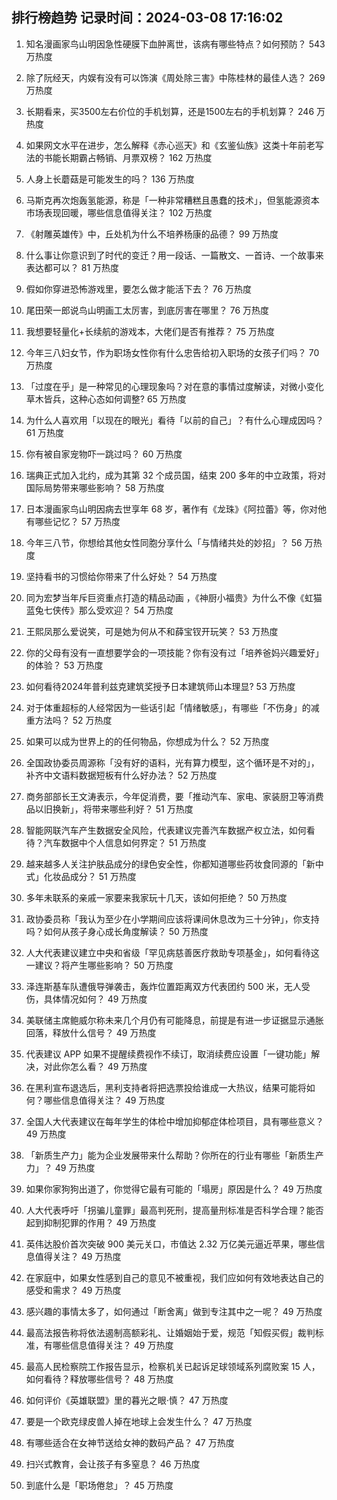 
## 排行榜趋势 记录时间：2024-03-08 17:16:02
  
  1. 知名漫画家鸟山明因急性硬膜下血肿离世，该病有哪些特点？如何预防？ 543 万热度
    
  2. 除了阮经天，内娱有没有可以饰演《周处除三害》中陈桂林的最佳人选？ 269 万热度
    
  3. 长期看来，买3500左右价位的手机划算，还是1500左右的手机划算？ 246 万热度
    
  4. 如果网文水平在进步，怎么解释《赤心巡天》和《玄鉴仙族》这类十年前老写法的书能长期霸占畅销、月票双榜？ 162 万热度
    
  5. 人身上长蘑菇是可能发生的吗？ 136 万热度
    
  6. 马斯克再次炮轰氢能源，称是「一种非常糟糕且愚蠢的技术」，但氢能源资本市场表现回暖，哪些信息值得关注？ 102 万热度
    
  7. 《射雕英雄传》中，丘处机为什么不培养杨康的品德？ 99 万热度
    
  8. 什么事让你意识到了时代的变迁？用一段话、一篇散文、一首诗、一个故事来表达都可以？ 81 万热度
    
  9. 假如你穿进恐怖游戏里，要怎么做才能活下去？ 76 万热度
    
  10. 尾田荣一郎说鸟山明画工太厉害，到底厉害在哪里？ 76 万热度
    
  11. 我想要轻量化+长续航的游戏本，大佬们是否有推荐？ 75 万热度
    
  12. 今年三八妇女节，作为职场女性你有什么忠告给初入职场的女孩子们吗？ 70 万热度
    
  13. 「过度在乎」是一种常见的心理现象吗？对在意的事情过度解读，对微小变化草木皆兵，这种心态如何调整? 65 万热度
    
  14. 为什么人喜欢用「以现在的眼光」看待「以前的自己」？有什么心理成因吗？ 61 万热度
    
  15. 你有被自家宠物吓一跳过吗？ 60 万热度
    
  16. 瑞典正式加入北约，成为其第 32 个成员国，结束 200 多年的中立政策，将对国际局势带来哪些影响？ 58 万热度
    
  17. 日本漫画家鸟山明因病去世享年 68 岁，著作有《龙珠》《阿拉蕾》等，你对他有哪些记忆？ 57 万热度
    
  18. 今年三八节，你想给其他女性同胞分享什么「与情绪共处的妙招」？ 56 万热度
    
  19. 坚持看书的习惯给你带来了什么好处？ 54 万热度
    
  20. 同为宏梦当年斥巨资重点打造的精品动画 ，《神厨小福贵》为什么不像《虹猫蓝兔七侠传》那么受欢迎？ 54 万热度
    
  21. 王熙凤那么爱说笑，可是她为何从不和薛宝钗开玩笑？ 53 万热度
    
  22. 你的父母有没有一直想要学会的一项技能？你有没有过「培养爸妈兴趣爱好」的体验？ 53 万热度
    
  23. 如何看待2024年普利兹克建筑奖授予日本建筑师山本理显? 53 万热度
    
  24. 对于体重超标的人经常因为一些话引起「情绪敏感」，有哪些「不伤身」的减重方法吗？ 52 万热度
    
  25. 如果可以成为世界上的的任何物品，你想成为什么？ 52 万热度
    
  26. 全国政协委员周源称「没有好的语料，光有算力模型，这个循环是不对的」，补齐中文语料数据短板有什么好办法？ 52 万热度
    
  27. 商务部部长王文涛表示，今年促消费，要「推动汽车、家电、家装厨卫等消费品以旧换新」，将带来哪些利好？ 51 万热度
    
  28. 智能网联汽车产生数据安全风险，代表建议完善汽车数据产权立法，如何看待？汽车数据中个人信息如何界定？ 51 万热度
    
  29. 越来越多人关注护肤品成分的绿色安全性，你都知道哪些药妆食同源的「新中式」化妆品成分？ 51 万热度
    
  30. 多年未联系的亲戚一家要来我家玩十几天，该如何拒绝？ 50 万热度
    
  31. 政协委员称「我认为至少在小学期间应该将课间休息改为三十分钟」，你支持吗？如何从孩子身心成长角度解读？ 50 万热度
    
  32. 人大代表建议建立中央和省级「罕见病慈善医疗救助专项基金」，如何看待这一建议？将产生哪些影响？ 50 万热度
    
  33. 泽连斯基车队遭俄导弹袭击，轰炸位置距离双方代表团约 500 米，无人受伤，具体情况如何？ 49 万热度
    
  34. 美联储主席鲍威尔称未来几个月仍有可能降息，前提是有进一步证据显示通胀回落，释放什么信号？ 49 万热度
    
  35. 代表建议 APP 如果不提醒续费视作不续订，取消续费应设置「一键功能」解决，对此你怎么看？ 49 万热度
    
  36. 在黑利宣布退选后，黑利支持者将把选票投给谁成一大热议，结果可能将如何？哪些信息值得关注？ 49 万热度
    
  37. 全国人大代表建议在每年学生的体检中增加抑郁症体检项目，具有哪些意义？ 49 万热度
    
  38. 「新质生产力」能为企业发展带来什么帮助？你所在的行业有哪些「新质生产力」？ 49 万热度
    
  39. 如果你家狗狗出道了，你觉得它最有可能的「塌房」原因是什么？ 49 万热度
    
  40. 人大代表呼吁「拐骗儿童罪」最高判死刑，提高量刑标准是否科学合理？能否起到抑制犯罪的作用？ 49 万热度
    
  41. 英伟达股价首次突破 900 美元关口，市值达 2.32 万亿美元逼近苹果，哪些信息值得关注？ 49 万热度
    
  42. 在家庭中，如果女性感到自己的意见不被重视，我们应如何有效地表达自己的感受和需求？ 49 万热度
    
  43. 感兴趣的事情太多了，如何通过「断舍离」做到专注其中之一呢？ 49 万热度
    
  44. 最高法报告称将依法遏制高额彩礼、让婚姻始于爱，规范「知假买假」裁判标准，有哪些信息值得关注？ 49 万热度
    
  45. 最高人民检察院工作报告显示，检察机关已起诉足球领域系列腐败案 15 人，如何看待？释放哪些信号？ 48 万热度
    
  46. 如何评价《英雄联盟》里的暮光之眼·慎？ 47 万热度
    
  47. 要是一个欧克绿皮兽人掉在地球上会发生什么？ 47 万热度
    
  48. 有哪些适合在女神节送给女神的数码产品？ 47 万热度
    
  49. 扫兴式教育，会让孩子有多窒息？ 46 万热度
    
  50. 到底什么是「职场倦怠」？ 45 万热度
    